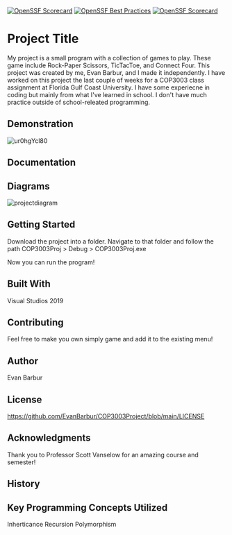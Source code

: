 [![OpenSSF Scorecard](htt‌ps://api.securityscorecards.dev/projects/github.com/EvanBarbur/COP3003Project/badge)](htt‌ps://securityscorecards.dev/viewer/?uri=github.com/EvanBarbur/COP3003Project)
[![OpenSSF Best Practices](https://www.bestpractices.dev/projects/10316/badge)](https://www.bestpractices.dev/projects/10316)
[![OpenSSF Scorecard](https://api.scorecard.dev/projects/github.com/{EvanBarbur}/{COP3003Project}/badge)](https://scorecard.dev/viewer/?uri=github.com/{EvanBarbur}/{COP3003Project})

# Project Title

My project is a small program with a collection of games to play. These game include Rock-Paper Scissors, TicTacToe, and Connect Four. This project was created by me, Evan Barbur, and I made it independently. I have worked on this project the last couple of weeks for a COP3003 class assignment at Florida Gulf Coast University. I have some experiecne in coding but mainly from what I've learned in school. I don't have much practice outside of school-releated programming.

## Demonstration
![ur0hgYcl80](https://user-images.githubusercontent.com/69993923/146446379-fa4d04b1-a796-4d2c-a065-a552597bd1d7.gif)

## Documentation

## Diagrams
![projectdiagram](https://user-images.githubusercontent.com/69993923/146449963-ad873ded-8b6e-4792-b9b3-35d85c864064.png)

## Getting Started
Download the project into a folder. Navigate to that folder and follow the path COP3003Proj > Debug > COP3003Proj.exe

Now you can run the program!

## Built With
Visual Studios 2019

## Contributing
Feel free to make you own simply game and add it to the existing menu!

## Author
Evan Barbur

## License
https://github.com/EvanBarbur/COP3003Project/blob/main/LICENSE

## Acknowledgments
Thank you to Professor Scott Vanselow for an amazing course and semester!

## History

## Key Programming Concepts Utilized
Inherticance
Recursion
Polymorphism
